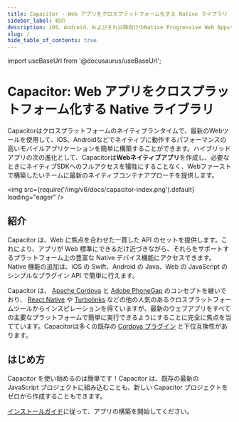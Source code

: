 ```yaml
---
title: Capacitor - Web アプリをクロスプラットフォーム化する Native ライブラリ
sidebar_label: 紹介
description: iOS、Android、およびそれ以降向けのNative Progressive Web Appsを構築するためのクロスプラットフォーム・ネイティブ・ランタイム
slug: /
hide_table_of_contents: true
---
```


import useBaseUrl from '@docusaurus/useBaseUrl';

# Capacitor: Web アプリをクロスプラットフォーム化する Native ライブラリ

Capacitorはクロスプラットフォームのネイティブランタイムで、最新のWebツールを使用して、iOS、Androidなどでネイティブに動作するパフォーマンスの高いモバイルアプリケーションを簡単に構築することができます。ハイブリッドアプリの次の進化として、Capacitorは**Webネイティブアプリ**を作成し、必要なときにネイティブSDKへのフルアクセスを犠牲にすることなく、Webファーストで構築したいチームに最新のネイティブコンテナアプローチを提供します。

<img
  src={require('/img/v6/docs/capacitor-index.png').default}
  loading="eager"
/>

## 紹介

Capacitor は、Web に焦点を合わせた一貫した API のセットを提供します。これにより、アプリが Web 標準にできるだけ近づきながら、それらをサポートするプラットフォーム上の豊富な Native デバイス機能にアクセスできます。Native 機能の追加は、iOS の Swift、Android の Java、Web の JavaScript のシンプルなプラグイン API で簡単に行えます。

Capacitor は、 [Apache Cordova](https://cordova.apache.org/) と [Adobe PhoneGap](https://phonegap.com/) のコンセプトを継いでおり、 [React Native](http://facebook.github.io/react-native/) や [Turbolinks](https://github.com/turbolinks/turbolinks) などの他の人気のあるクロスプラットフォームツールからインスピレーションを得ていますが、最新のウェブアプリをすべての主要なプラットフォームで簡単に実行できるようにすることに完全に焦点を当てています。Capacitorは多くの既存の [Cordova プラグイン](https://cordova.apache.org/plugins/) と下位互換性があります。

## はじめ方

Capacitor を使い始めるのは簡単です！Capacitor は、既存の最新の JavaScript プロジェクトに組み込むことも、新しい Capacitor プロジェクトをゼロから作成することもできます。

[インストールガイド](/docs/getting-started)に従って、アプリの構築を開始してください。
